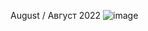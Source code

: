 August / Август 2022
![image](https://github.com/user-attachments/assets/86366e5a-8947-4afb-97e3-3e7e63b5218f)
